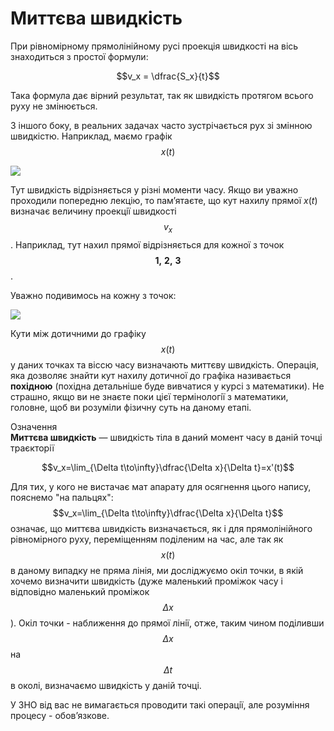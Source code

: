 # Миттєва швидкiсть

При рiвномiрному прямолiнiйному русi проекцiя швидкостi на вiсь знаходиться з простої формули:

$$v_x = \dfrac{S_x}{t}$$

Така формула дає вiрний результат, так як швидкiсть протягом всього руху не змiнюється.

З iншого боку, в реальних задачах часто зустрiчається рух зi змiнною швидкiстю. Наприклад, маємо графiк $$x(t)$$

<img class="image"  src="https://rawgit.com/chudaol/ed-era-book-physics/master/images/chapter_2/1.svg" />

Тут швидкiсть вiдрiзняється у рiзнi моменти часу. Якщо ви уважно проходили попередню лекцiю, то пам’ятаєте, що кут нахилу прямої $x(t)$ визначає величину проекцiї швидкостi $$v_x$$. Наприклад, тут нахил прямої вiдрiзняється для кожної з точок $$\boldsymbol{1, \ 2, \ 3}$$.

Уважно подивимось на кожну з точок:

<img class="image"  src="https://rawgit.com/chudaol/ed-era-book-physics/master/images/chapter_2/2.svg" />

Кути мiж дотичними до графiку $$x(t)$$ у даних точках та вiссю часу визначають миттєву швидкiсть. Операцiя, яка дозволяє знайти кут нахилу дотичної до графiка
називається <b>похiдною</b> (похiдна детальнiше буде вивчатися у курсi з математики). Не страшно, якщо ви не знаєте поки цiєї термiнологiї з математики, головне, щоб ви розумiли фiзичну суть на даному етапi.

<div class="eoz-wrap">
<span class="eoz">Означення</span>
<div class="eoz-text">
<b>Миттєва швидкiсть</b> — швидкiсть тiла в даний момент часу в данiй точці траєкторії 

$$v_x=\lim_{\Delta t\to\infty}\dfrac{\Delta x}{\Delta t}=x'(t)$$

</div>
</div>

Для тих, у кого не вистачає мат апарату для осягнення цього напису, пояснемо "на пальцях": $$v_x=\lim_{\Delta t\to\infty}\dfrac{\Delta x}{\Delta t}$$ означає, що миттєва швидкiсть визначається, як i для прямолiнiйного рiвномiрного руху, перемiщенням подiленим на час, але так як $$x(t)$$ в даному
випадку не пряма лiнiя, ми дослiджуємо окiл точки, в якiй хочемо визначити швидкiсть (дуже маленький промiжок часу i вiдповiдно маленький промiжок $$\Delta x$$). Окiл точки - наближення до прямої лiнiї, отже, таким чином подiливши $$\Delta x$$ на $$\Delta t$$ в околi, визначаємо швидкiсть у данiй точцi.

У ЗНО вiд вас не вимагається проводити такi операцiї, але розумiння процесу - обов’язкове.